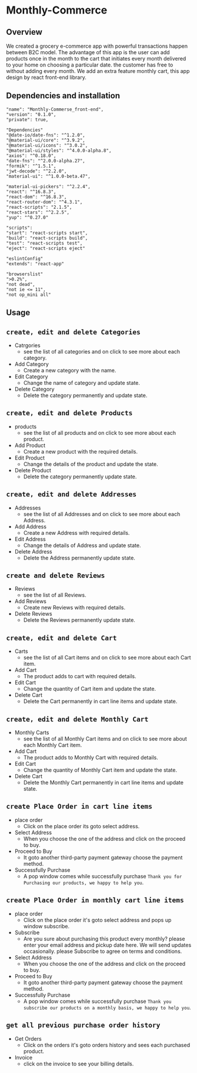 # Monthly-Commerce

## Overview
We created a  grocery e-commerce app with powerful transactions happen between B2C model. The advantage of this app is the user can add products once in the month to the cart that initiates every month delivered to your home on choosing a particular date. the customer has free to without adding every month. We add an extra feature monthly cart, this app design by react front-end library.

## Dependencies and installation
  
    "name": "Monthly-Commerse_front-end",
    "version": "0.1.0",
    "private": true,
    
    "Dependencies"
    "@date-io/date-fns": "^1.2.0",
    "@material-ui/core": "^3.9.2",
    "@material-ui/icons": "^3.0.2",
    "@material-ui/styles": "^4.0.0-alpha.8",
    "axios": "^0.18.0",
    "date-fns": "^2.0.0-alpha.27",
    "formik": "^1.5.1",
    "jwt-decode": "^2.2.0",
    "material-ui": "^1.0.0-beta.47",
    
    "material-ui-pickers": "^2.2.4",
    "react": "^16.8.3",
    "react-dom": "^16.8.3",
    "react-router-dom": "^4.3.1",
    "react-scripts": "2.1.5",
    "react-stars": "^2.2.5",
    "yup": "^0.27.0"

    "scripts":
    "start": "react-scripts start",
    "build": "react-scripts build",
    "test": "react-scripts test",
    "eject": "react-scripts eject"

    "eslintConfig"
    "extends": "react-app"
  
    "browserslist" 
    ">0.2%",
    "not dead",
    "not ie <= 11",
    "not op_mini all"
  ## Usage
  ##  `create, edit and delete Categories`
  - Catrgories
    - see the list of all categories and on click to see more about each category.
  - Add Category
    - Create a new category with the name.
  - Edit Category
    - Change the name of category and update state.
  - Delete Category
    - Delete the category permanently and update state.
  
  ##  `create, edit and delete Products`
  - products
    - see the list of all products and on click to see more about each product.
  - Add Product
    - Create a new product with the required details.
  - Edit Product
    - Change the details of the product and update the state.
  - Delete Product
    - Delete the category permanently update state.
    
  ##  `create, edit and delete Addresses`
  - Addresses
    - see the list of all Addresses and on click to see more about each Address.
  - Add Address
    - Create a new Address with required details.
  - Edit Address
    - Change the details of Address and update state.
  - Delete Address
    - Delete the Address permanently update state.
    
   ##  `create and delete Reviews`
  - Reviews
    - see the list of all Reviews.
  - Add Reviews
    - Create new Reviews with required details.
  - Delete Reviews
    - Delete the Reviews permanently update state.
    
   ##  `create, edit and delete Cart`
  - Carts
    - see the list of all Cart items and on click to see more about each Cart item.
  - Add Cart
    - The product adds to cart with required details.
  - Edit Cart
    - Change the quantity of Cart item and update the state.
  - Delete Cart
    - Delete the Cart permanently in cart line items and update state.
    
  ##  `create, edit and delete Monthly Cart`
  - Monthly Carts
    - see the list of all Monthly Cart items and on click to see more about each Monthly Cart item.
  - Add Cart
    - The product adds to Monthly Cart with required details.
  - Edit Cart
    - Change the quantity of Monthly Cart item and update the state.
  - Delete Cart
    - Delete the Monthly Cart permanently in cart line items and update state.
    
   ##  `create Place Order in cart line items`
  - place order
    - Click on the place order its goto select address.
  - Select Address
    - When you choose the one of the address and click on the proceed to buy.
  - Proceed to Buy
    - It goto another third-party payment gateway choose the payment method.
  - Successfully Purchase
    - A pop window comes while successfully purchase `Thank you for Purchasing our products, we happy to help you`.
    
   ##  `create Place Order in monthly cart line items`
  - place order
    - Click on the place order it's goto select address and pops up window subscribe.
  - Subscribe
    - Are you sure about purchasing this product every monthly? please enter your email address and pickup date here. We 
      will send updates occasionally. please Subscribe to agree on terms and conditions.
  - Select Address
    - When you choose the one of the address and click on the proceed to buy. 
  - Proceed to Buy
    - It goto another third-party payment gateway choose the payment method.
  - Successfully Purchase
    - A pop window comes while successfully purchase `Thank you subscribe our products on a monthly basis, we happy to help you`.
    
  ##  `get all previous purchase order history `
  - Get Orders
    - Click on the orders it's goto orders history and sees each purchased product.
  - Invoice
    - click on the invoice to see your billing details.
    
  